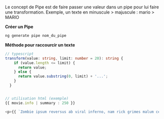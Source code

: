 
Le concept de Pipe est de faire passer une valeur dans un pipe pour lui faire une transformation.
Exemple, un texte en minuscule > majuscule : mario > MARIO

**Créer un Pipe**
```bash
ng generate pipe nom_du_pipe
```

**Méthode pour raccourcir un texte**
```typescript
// typescript
transform(value: string, limit: number = 20): string {
    if (value.length <= limit) {
      return value;
    } else {
      return value.substring(0, limit) + '...';
    }
  }


// utilisation html (exemple)
{{ movie.info | summary : 250 }}

<p>{{ `Zombie ipsum reversus ab viral inferno, nam rick grimes malum cerebro. De carne lumbering animata corpora quaeritis. Summus brains sit​​, morbo vel maleficia? De apocalypsi gorger omero undead survivor dictum mauris. Hi mindless mortuis soulless creaturas, imo evil stalking monstra adventus resi dentevil vultus comedat cerebella viventium. Qui animated corpse, cricket bat max brucks terribilem incessu zomby. The voodoo sacerdos flesh eater, suscitat mortuos comedere carnem virus. Zonbi tattered for solum oculi eorum defunctis go lum cerebro. Nescio brains an Undead zombies. Sicut malus putrid voodoo horror. Nigh tofth eliv ingdead.` | summary:100 }}</p>

```